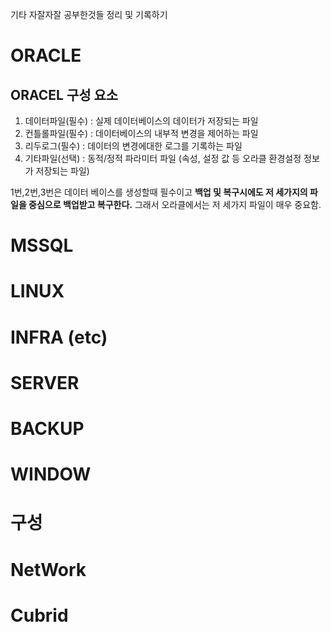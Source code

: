 기타 자잘자잘 공부한것들 정리 및 기록하기

# ORACLE

## ORACEL 구성 요소

1. 데이터파일(필수) : 실제 데이터베이스의 데이터가 저장되는 파일
2. 컨틀롤파일(필수) : 데이터베이스의 내부적 변경을 제어하는 파일
3. 리두로그(필수) : 데이터의 변경에대한 로그를 기록하는 파일
4. 기타파일(선택) : 동적/정적 파라미터 파일 (속성, 설정 값 등 오라클 환경설정 정보가 저장되는 파일)

1번,2번,3번은 데이터 베이스를 생성할때 필수이고 **백업 및 복구시에도 저 세가지의 파일을 중심으로 백업받고 복구한다.** 
그래서 오라클에서는 저 세가지 파일이 매우 중요함.


# MSSQL

# LINUX

# INFRA (etc)

# SERVER

# BACKUP

# WINDOW

# 구성

# NetWork

# Cubrid
